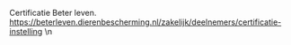 Certificatie Beter leven.   https://beterleven.dierenbescherming.nl/zakelijk/deelnemers/certificatie-instelling \n